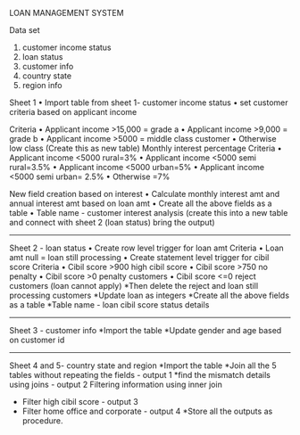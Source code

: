 LOAN MANAGEMENT SYSTEM

Data set
1. customer income status
2. loan status
3. customer info
4. country state
5. region info

Sheet 1
•	Import table from sheet 1- customer income status
•	set customer criteria based on applicant income

Criteria
•	Applicant income >15,000 = grade a
•	Applicant income >9,000 = grade b
•	Applicant income >5000 = middle class customer
•	Otherwise low class
(Create this as new table)
Monthly interest percentage 
Criteria
•	Applicant income <5000 rural=3%
•	Applicant income <5000 semi rural=3.5%
•	Applicant income <5000 urban=5%
•	Applicant income <5000 semi urban= 2.5%
•	Otherwise =7%

New field creation based on interest
•	Calculate monthly interest amt and annual interest amt based on loan amt
•	Create all the above fields as a table 
•	Table name - customer interest analysis
(create this into a new table and connect with sheet 2 (loan status) bring the output)
____________________________________________________________________________
Sheet 2 - loan status
•	Create row level trigger for loan amt 
Criteria
•	Loan amt null = loan still processing
•	Create statement level trigger for cibil score
Criteria 
•	Cibil score >900 high cibil score
•	Cibil score >750 no penalty
•	Cibil score >0 penalty customers
•	Cibil score <=0 reject customers (loan cannot apply)
*Then delete the reject and loan still processing customers
*Update loan as integers
*Create all the above fields as a table 
*Table name - loan cibil score status details

_______________________________________________________________________
Sheet 3 - customer info
*Import the table
*Update gender and age based on customer id 
______________________________________________________________________
Sheet 4 and 5- country state and region
*Import the table 
*Join all the 5 tables without repeating the fields - output 1 *find the mismatch details using joins - output 2
Filtering information using inner join
* Filter high cibil score - output 3
* Filter home office and corporate - output 4
*Store all the outputs as procedure.
  

